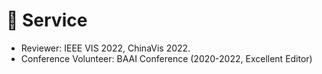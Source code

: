 # 📖 Service

-	Reviewer: IEEE VIS 2022, ChinaVis 2022.
-	Conference Volunteer: BAAI Conference (2020-2022, Excellent Editor)


